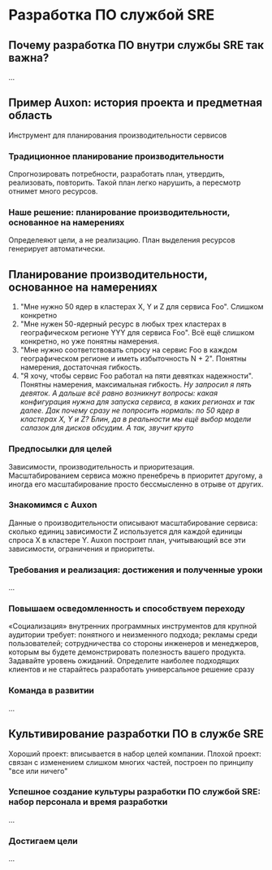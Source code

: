 # Разработка ПО службой SRE
## Почему разработка ПО внутри службы SRE так важна?
...

## Пример Auxon: история проекта и предметная область
Инструмент для планирования производительности сервисов
### Традиционное планирование производительности
Спрогнозировать потребности, разработать план, утвердить, реализовать, повторить.
Такой план легко нарушить, а пересмотр отнимет много ресурсов.
### Наше решение: планирование производительности, основанное на намерениях
Определеяют цели, а не реализацию. План выделения ресурсов генерирует автоматически.

## Планирование производительности, основанное на намерениях
1. "Мне нужно 50 ядер в кластерах X, Y и Z для сервиса Foo". Слишком конкретно
2. "Мне нужен 50-ядерный ресурс в любых трех кластерах в географическом регионе YYY для сервиса Foo". Всё ещё слишком конкретно, но уже понятны намерения.
3. "Мне нужно соответствовать спросу на сервис Foo в каждом географическом регионе и иметь избыточность N + 2". Понятны намерения, достаточная гибкость.
4. "Я хочу, чтобы сервис Foo работал на пяти девятках надежности". Понятны намерения, максимальная гибкость.
*Ну запросил я пять девяток. А дальше всё равно возникнут вопросы: какая конфигурация нужна для запуска сервиса, в каких регионах и так далее. Дак почему сразу не попросить нормаль: по 50 ядер в кластерах X, Y и Z? Блин, да в реальности мы ещё выбор модели салазок для дисков обсудим. А так, звучит круто*
### Предпосылки для целей
Зависимости, производительность и приоритезация. Масштабированием сервиса можно пренебречь в приоритет другому, а иногда его масштабирование просто бессмысленно в отрыве от других.
### Знакомимся с Auxon
Данные о производительности описывают масштабирование сервиса: сколько единиц зависимости Z используется для каждой единицы спроса Х в кластере Y.
Auxon построит план, учитывающий все эти зависимости, ограничения и приоритеты.
### Требования и реализация: достижения и полученные уроки
...
### Повышаем осведомленность и способствуем переходу
«Социализация» внутренних программных инструментов для крупной аудитории требует: понятного и неизменного подхода; рекламы среди пользователей; сотрудничества со стороны инженеров и менеджеров, которым вы будете демонстрировать полезность вашего продукта.
Задавайте уровень ожиданий. Определите наиболее подходящих клиентов и не старайтесь разработать универсальное решение сразу
### Команда в развитии
...

## Культивирование разработки ПО в службе SRE
Хороший проект: вписывается в набор целей компании. Плохой проект: связан с изменением слишком многих частей, построен по принципу "все или ничего"
### Успешное создание культуры разработки ПО службой SRE: набор персонала и время разработки
...
### Достигаем цели
...
